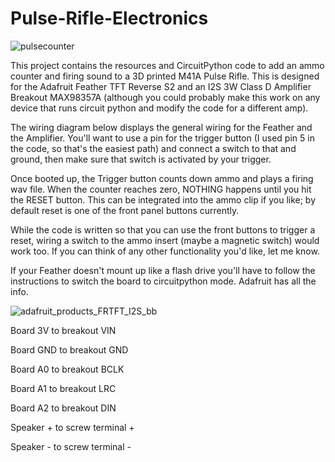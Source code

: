 # Pulse-Rifle-Electronics

![pulsecounter](https://github.com/wolfgangrumpf/Pulse-Rifle-Electronics/assets/1257828/01b1da43-a1ab-49d7-adb1-a9d38032a215)

This project contains the resources and CircuitPython code to add an ammo counter and firing sound to a 3D printed M41A Pulse Rifle.  This is designed for the Adafruit Feather TFT Reverse S2 and an I2S 3W Class D Amplifier Breakout MAX98357A (although you could probably make this work on any device that runs circuit python and modify the code for a different amp).

The wiring diagram below displays the general wiring for the Feather and the Amplifier. You'll want to use a pin for the trigger button (I used pin 5 in the code, so that's the easiest path) and connect a switch to that and ground, then make sure that switch is activated by your trigger.

Once booted up, the Trigger button counts down ammo and plays a firing wav file.  When the counter reaches zero, NOTHING happens until you hit the RESET button.  This can be integrated into the ammo clip if you like; by default reset is one of the front panel buttons currently.

While the code is written so that you can use the front buttons to trigger a reset, wiring a switch to the ammo insert (maybe a magnetic switch) would work too.  If you can think of any other functionality you'd like, let me know.

If your Feather doesn't mount up like a flash drive you'll have to follow the instructions to switch the board to circuitpython mode.  Adafruit has all the info.

![adafruit_products_FRTFT_I2S_bb](https://github.com/wolfgangrumpf/Pulse-Rifle-Electronics/assets/1257828/91be9ee3-fff1-4d7c-8115-7adc85acd0cd)

Board 3V to breakout VIN

Board GND to breakout GND

Board A0 to breakout BCLK

Board A1 to breakout LRC

Board A2 to breakout DIN

Speaker + to screw terminal +

Speaker - to screw terminal -

